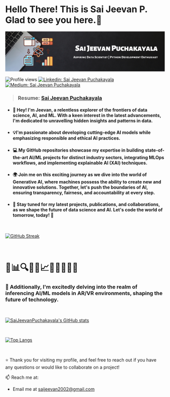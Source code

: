 

<h1>Hello There! This is <a style="text-decoration:none;" href="https://saijeevanpuchakayala.github.io" target="_blank">Sai Jeevan P</a>. Glad to see you here.🤗</h1>


![Banner](https://raw.githubusercontent.com/SaiJeevanPuchakayala/SaiJeevanPuchakayala/master/Assets/LinkedIn__Banner.png)


 ![Profile views](https://gpvc.arturio.dev/SaiJeevanPuchakayala?v=3) [![Linkedin: Sai Jeevan Puchakayala](https://img.shields.io/badge/-Sai%20Jeevan%20Puchakayala-blue?style=flat-square&logo=Linkedin&logoColor=white&link=https://www.linkedin.com/in/saijeevanpuchakayala/)](https://www.linkedin.com/in/saijeevanpuchakayala/)
 [![Medium: Sai Jeevan Puchakayala](https://img.shields.io/badge/-Sai%20Jeevan%20Puchakayala-black?style=flat-square&logo=Medium&logoColor=white&link=https://saijeevanpuchakayala.medium.com/)](https://saijeevanpuchakayala.medium.com/)
 
 > ### Resume: [Sai Jeevan Puchakayala](https://flowcv.me/sai-jeevan-puchakayala)

- #### 👋 Hey! I'm Jeevan, a relentless explorer of the frontiers of data science, AI, and ML. With a keen interest in the latest advancements, I'm dedicated to unravelling hidden insights and patterns in data.
 
- #### 💡I'm passionate about developing cutting-edge AI models while emphasizing responsible and ethical AI practices.
 
- #### 💻 My GitHub repositories showcase my expertise in building state-of-the-art AI/ML projects for distinct industry sectors, integrating MLOps workflows, and implementing explainable AI (XAI) techniques.

- #### 🌍 Join me on this exciting journey as we dive into the world of Generative AI, where machines possess the ability to create new and innovative solutions. Together, let's push the boundaries of AI, ensuring transparency, fairness, and accountability at every step.

- #### 🌟 Stay tuned for my latest projects, publications, and collaborations, as we shape the future of data science and AI. Let's code the world of tomorrow, today! 🤝  

<br>

[![GitHub Streak](https://github-readme-streak-stats.herokuapp.com/?user=SaiJeevanPuchakayala&theme=tokyonight_duo)](https://github.com/DenverCoder1/github-readme-streak-stats)

<br>

 # 🔬📊🔍🔢🧠📈🤖🌱🔥🌟🚀
### 🌟 Additionally, I'm excitedly delving into the realm of inferencing AI/ML models in AR/VR environments, shaping the future of technology.
<br>


[![SaiJeevanPuchakayala's GitHub stats](https://github-readme-stats.vercel.app/api?username=SaiJeevanPuchakayala&hide=["contribs","prs"]&show_icons=true&title_color=fff&icon_color=79ff97&text_color=79ff97&bg_color=151515)](https://github.com/SaiJeevanPuchakayala)

<br>

[![Top Langs](https://github-readme-stats.vercel.app/api/top-langs/?username=SaiJeevanPuchakayala&layout=compact)](https://github.com/SaiJeevanPuchakayala/github-readme-stats)

<br>

⭐ Thank you for visiting my profile, and feel free to reach out if you have any questions or would like to collaborate on a project!

📫 Reach me at: 
* Email me at [saijeevan2002@gmail.com](mailto:saijeevan2002@gmail.com)
